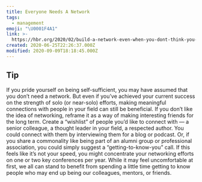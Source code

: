```yaml
---
title: Everyone Needs A Network
tags:
  - management
emoji: "\U0001F4A1"
link: >-
  https://hbr.org/2020/02/build-a-network-even-when-you-dont-think-you-need-one?utm_medium=email&utm_source=newsletter_daily&utm_campaign=mtod_notactsubs
created: 2020-06-25T22:26:37.000Z
modified: 2020-09-09T18:18:45.000Z
---
```


## Tip

If you pride yourself on being self-sufficient, you may have assumed that you don’t need a network. But even if you’ve achieved your current success on the strength of solo (or near-solo) efforts, making meaningful connections with people in your field can still be beneficial. If you don’t like the idea of networking, reframe it as a way of making interesting friends for the long term. Create a “wishlist” of people you’d like to connect with — a senior colleague, a thought leader in your field, a respected author. You could connect with them by interviewing them for a blog or podcast. Or, if you share a commonality like being part of an alumni group or professional association, you could simply suggest a “getting-to-know-you” call. If this feels like it’s not your speed, you might concentrate your networking efforts on one or two key conferences per year. While it may feel uncomfortable at first, we all can stand to benefit from spending a little time getting to know people who may end up being our colleagues, mentors, or friends.
